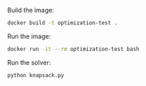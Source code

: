 Build the image:

```bash
docker build -t optimization-test .
```

Run the image:

```bash
docker run -it --rm optimization-test bash
```

Run the solver:

```bash
python knapsack.py
```
